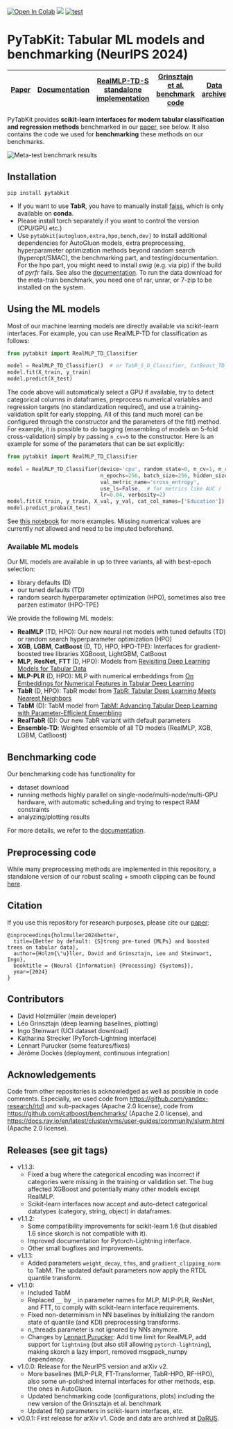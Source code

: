 [![Open In Colab](https://colab.research.google.com/assets/colab-badge.svg)](https://colab.research.google.com/github/dholzmueller/pytabkit/blob/main/examples/tutorial_notebook.ipynb)
[![](https://readthedocs.org/projects/pytabkit/badge/?version=latest&style=flat-default)](https://pytabkit.readthedocs.io/en/latest/)
[![test](https://github.com/dholzmueller/pytabkit/actions/workflows/testing.yml/badge.svg)](https://github.com/dholzmueller/pytabkit/actions/workflows/testing.yml)
# PyTabKit: Tabular ML models and benchmarking (NeurIPS 2024)

[Paper](https://arxiv.org/abs/2407.04491) | [Documentation](https://pytabkit.readthedocs.io) | [RealMLP-TD-S standalone implementation](https://github.com/dholzmueller/realmlp-td-s_standalone)   | [Grinsztajn et al. benchmark code](https://github.com/LeoGrin/tabular-benchmark/tree/better_by_default) | [Data archive](https://doi.org/10.18419/darus-4555) |
| --- | --- |---------------------------------------------------------------------------------------------|---------------------------------------------------------------------------------------------------------------------------------------------------------------------------------------------------|-----------------------------------------------------|

PyTabKit provides **scikit-learn interfaces for modern tabular classification and regression methods**
benchmarked in our [paper](https://arxiv.org/abs/2407.04491), see below. 
It also contains the code we used for **benchmarking** these methods 
on our benchmarks.

![Meta-test benchmark results](./figures/meta-test_benchmark_results.png)

## Installation

```commandline
pip install pytabkit
```
- If you want to use **TabR**, you have to manually install 
[faiss](https://github.com/facebookresearch/faiss/blob/main/INSTALL.md), 
which is only available on **conda**.
- Please install torch separately if you want to control the version (CPU/GPU etc.)
- Use `pytabkit[autogluon,extra,hpo,bench,dev]` to install additional dependencies for 
AutoGluon models, extra preprocessing, 
hyperparameter optimization methods beyond random search (hyperopt/SMAC), 
the benchmarking part, and testing/documentation. For the hpo part, 
you might need to install *swig* (e.g. via pip) if the build of *pyrfr* fails.
See also the [documentation](https://pytabkit.readthedocs.io).
To run the data download for the meta-train benchmark, you need one of rar, unrar, or 7-zip 
to be installed on the system.

## Using the ML models
Most of our machine learning models are directly available via scikit-learn interfaces.
For example, you can use RealMLP-TD for classification as follows:

```python
from pytabkit import RealMLP_TD_Classifier

model = RealMLP_TD_Classifier()  # or TabR_S_D_Classifier, CatBoost_TD_Classifier, etc.
model.fit(X_train, y_train)
model.predict(X_test)
```
The code above will automatically select a GPU if available, 
try to detect categorical columns in dataframes, 
preprocess numerical variables and regression targets (no standardization required),
and use a training-validation split for early stopping. 
All of this (and much more) can be configured through the constructor 
and the parameters of the fit() method. 
For example, it is possible to do bagging 
(ensembling of models on 5-fold cross-validation)
simply by passing `n_cv=5` to the constructor. 
Here is an example for some of the parameters that can be set explicitly:

```python
from pytabkit import RealMLP_TD_Classifier

model = RealMLP_TD_Classifier(device='cpu', random_state=0, n_cv=1, n_refit=0,
                              n_epochs=256, batch_size=256, hidden_sizes=[256] * 3,
                              val_metric_name='cross_entropy',
                              use_ls=False,  # for metrics like AUC / log-loss
                              lr=0.04, verbosity=2)
model.fit(X_train, y_train, X_val, y_val, cat_col_names=['Education'])
model.predict_proba(X_test)
```
See [this notebook](https://colab.research.google.com/github/dholzmueller/pytabkit/blob/main/examples/tutorial_notebook.ipynb)
for more examples. Missing numerical values are currently *not* allowed and need to be imputed beforehand.

### Available ML models

Our ML models are available in up to three variants, all with best-epoch selection: 
- library defaults (D)
- our tuned defaults (TD)
- random search hyperparameter optimization (HPO), sometimes also tree parzen estimator (HPO-TPE)

We provide the following ML models:

- **RealMLP** (TD, HPO): Our new neural net models with tuned defaults (TD) 
or random search hyperparameter optimization (HPO)
- **XGB**, **LGBM**, **CatBoost** (D, TD, HPO, HPO-TPE): Interfaces for gradient-boosted 
tree libraries XGBoost, LightGBM, CatBoost
- **MLP**, **ResNet**, **FTT** (D, HPO): Models from [Revisiting Deep Learning Models for Tabular Data](https://proceedings.neurips.cc/paper_files/paper/2021/hash/9d86d83f925f2149e9edb0ac3b49229c-Abstract.html)
- **MLP-PLR** (D, HPO): MLP with numerical embeddings from [On Embeddings for Numerical Features in Tabular Deep Learning](https://proceedings.neurips.cc/paper_files/paper/2022/hash/9e9f0ffc3d836836ca96cbf8fe14b105-Abstract-Conference.html)
- **TabR** (D, HPO): TabR model from [TabR: Tabular Deep Learning Meets Nearest Neighbors](https://openreview.net/forum?id=rhgIgTSSxW)
- **TabM** (D): TabM model from [TabM: Advancing Tabular Deep Learning with Parameter-Efficient Ensembling](https://arxiv.org/abs/2410.24210)
- **RealTabR** (D): Our new TabR variant with default parameters
- **Ensemble-TD**: Weighted ensemble of all TD models (RealMLP, XGB, LGBM, CatBoost)

## Benchmarking code

Our benchmarking code has functionality for
- dataset download
- running methods highly parallel on single-node/multi-node/multi-GPU hardware,
with automatic scheduling and trying to respect RAM constraints
- analyzing/plotting results

For more details, we refer to the [documentation](https://pytabkit.readthedocs.io).

## Preprocessing code

While many preprocessing methods are implemented in this repository, 
a standalone version of our robust scaling + smooth clipping 
can be found [here](https://github.com/dholzmueller/realmlp-td-s_standalone/blob/main/preprocessing.py#L65C7-L65C37).

## Citation

If you use this repository for research purposes, please cite our [paper](https://arxiv.org/abs/2407.04491):
```
@inproceedings{holzmuller2024better,
  title={Better by default: {S}trong pre-tuned {MLPs} and boosted trees on tabular data},
  author={Holzm{\"u}ller, David and Grinsztajn, Leo and Steinwart, Ingo},
  booktitle = {Neural {Information} {Processing} {Systems}},
  year={2024}
}
```

## Contributors

- David Holzmüller (main developer)
- Léo Grinsztajn (deep learning baselines, plotting)
- Ingo Steinwart (UCI dataset download)
- Katharina Strecker (PyTorch-Lightning interface)
- Lennart Purucker (some features/fixes)
- Jérôme Dockès (deployment, continuous integration)

## Acknowledgements
Code from other repositories is acknowledged as well as possible in code comments. 
Especially, we used code from https://github.com/yandex-research/rtdl 
and sub-packages (Apache 2.0 license),
code from https://github.com/catboost/benchmarks/
(Apache 2.0 license), 
and https://docs.ray.io/en/latest/cluster/vms/user-guides/community/slurm.html 
(Apache 2.0 license).

## Releases (see git tags)

- v1.1.3:
  - Fixed a bug where the categorical encoding was incorrect if categories 
    were missing in the training or validation set. The bug affected XGBoost 
    and potentially many other models except RealMLP.
  - Scikit-learn interfaces now accept and auto-detect categorical datatypes
    (category, string, object) in dataframes.
- v1.1.2: 
  - Some compatibility improvements for scikit-learn 1.6 
    (but disabled 1.6 since skorch is not compatible with it).
  - Improved documentation for Pytorch-Lightning interface.
  - Other small bugfixes and improvements.
- v1.1.1:
  - Added parameters `weight_decay`, `tfms`,
    and `gradient_clipping_norm` to TabM. 
    The updated default parameters now apply the RTDL quantile transform.
- v1.1.0: 
  - Included TabM
  - Replaced `__` by `_` in parameter names for MLP, MLP-PLR, ResNet, and FTT,
    to comply with scikit-learn interface requirements.
  - Fixed non-determinism in NN baselines 
    by initializing the random state of quantile (and KDI) 
    preprocessing transforms.
  - n_threads parameter is not ignored by NNs anymore.
  - Changes by [Lennart Purucker](https://github.com/LennartPurucker): 
    Add time limit for RealMLP, 
    add support for `lightning` (but also still allowing `pytorch-lightning`),
    making skorch a lazy import, removed msgpack\_numpy dependency.
- v1.0.0: Release for the NeurIPS version and arXiv v2. 
  - More baselines (MLP-PLR, FT-Transformer, TabR-HPO, RF-HPO), 
    also some un-polished internal interfaces for other methods, 
    esp. the ones in AutoGluon.
  - Updated benchmarking code (configurations, plots)
    including the new version of the Grinsztajn et al. benchmark
  - Updated fit() parameters in scikit-learn interfaces, etc.
- v0.0.1: First release for arXiv v1.
  Code and data are archived at [DaRUS](https://doi.org/10.18419/darus-4255).

